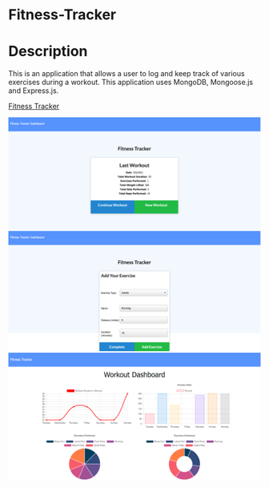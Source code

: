 # Fitness-Tracker

# Description
This is an application that allows a user to log and keep track of various exercises during a workout. This application uses MongoDB, Mongoose.js and Express.js.

[Fitness Tracker](https://calm-basin-11411.herokuapp.com/)

![Portfolio Site](images/screenshot1.png)
![Portfolio Site](images/screenshot2.png)
![Portfolio Site](images/screenshot3.png)



